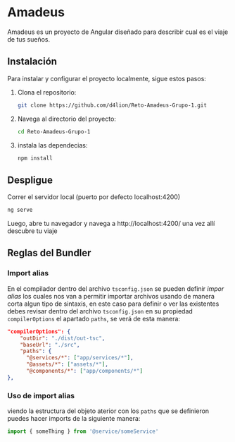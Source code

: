 # Amadeus
Amadeus es un proyecto de Angular diseñado para describir cual es el viaje de tus sueños.

## Instalación
Para instalar y configurar el proyecto localmente, sigue estos pasos:

1. Clona el repositorio:
   ```bash
   git clone https://github.com/d4lion/Reto-Amadeus-Grupo-1.git
    ```

2. Navega al directorio del proyecto:
   ```bash
   cd Reto-Amadeus-Grupo-1
   ```

3. instala las dependecias: 
    ```bash
    npm install
    ```

## Despligue
Correr el servidor local (puerto por defecto localhost:4200)
```bash
ng serve
```
Luego, abre tu navegador y navega a http://localhost:4200/ una vez allí descubre tu viaje

## Reglas del Bundler
### Import alias
En el compilador dentro del archivo `tsconfig.json` se pueden definir *impor alias* los cuales nos van a permitir
importar archivos usando de manera corta algun tipo de sintaxis, en este caso para definir o ver las existentes
debes revisar dentro del archivo `tsconfig.json` en su propiedad `compilerOptions` el apartado `paths`, se verá de esta manera:
```json
"compilerOptions": {
    "outDir": "./dist/out-tsc",
    "baseUrl": "./src",
    "paths": {
      "@services/*": ["app/services/*"],
      "@assets/*": ["assets/*"],
      "@components/*": ["app/components/*"]
},
```
### Uso de import alias
viendo la estructura del objeto aterior con los `paths` que se definieron puedes hacer imports de la siguiente 
manera:
```typescript
import { someThing } from '@service/someService'
```

